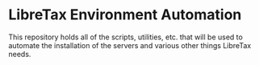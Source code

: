 # LibreTax Environment Automation
This repository holds all of the scripts, utilities, etc. that will be used to automate the installation of the servers and various other things LibreTax needs.

